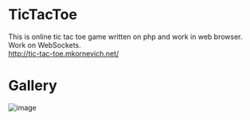 # TicTacToe
This is online tic tac toe game written on php and work in web browser. Work on WebSockets.\
http://tic-tac-toe.mkornevich.net/

# Gallery
![image](https://user-images.githubusercontent.com/16904774/118948001-8e47c800-b960-11eb-8230-4bc793671b4b.png)
